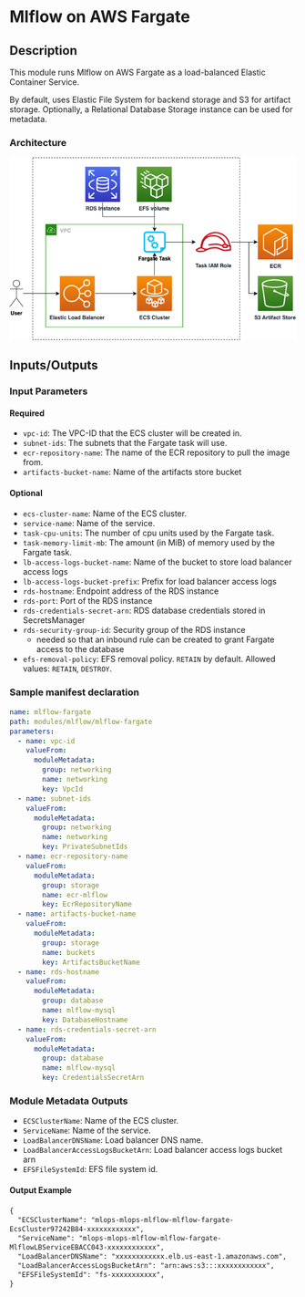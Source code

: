 # Mlflow on AWS Fargate

## Description

This module runs Mlflow on AWS Fargate as a load-balanced Elastic Container Service.

By default, uses Elastic File System for backend storage and S3 for artifact storage. Optionally, a Relational Database Storage instance can be used for metadata.

### Architecture

![Mlflow on AWS Fargate Module Architecture](docs/_static/mlflow-fargate-module-architecture.png "Mlflow on AWS Fargate Module Architecture")

## Inputs/Outputs

### Input Parameters

#### Required

- `vpc-id`: The VPC-ID that the ECS cluster will be created in.
- `subnet-ids`: The subnets that the Fargate task will use.
- `ecr-repository-name`: The name of the ECR repository to pull the image from.
- `artifacts-bucket-name`: Name of the artifacts store bucket

#### Optional

- `ecs-cluster-name`: Name of the ECS cluster.
- `service-name`: Name of the service.
- `task-cpu-units`: The number of cpu units used by the Fargate task.
- `task-memory-limit-mb`: The amount (in MiB) of memory used by the Fargate task.
- `lb-access-logs-bucket-name`: Name of the bucket to store load balancer access logs
- `lb-access-logs-bucket-prefix`: Prefix for load balancer access logs
- `rds-hostname`: Endpoint address of the RDS instance
- `rds-port`: Port of the RDS instance
- `rds-credentials-secret-arn`: RDS database credentials stored in SecretsManager
- `rds-security-group-id`: Security group of the RDS instance
  - needed so that an inbound rule can be created to grant Fargate access to the database
- `efs-removal-policy`: EFS removal policy. `RETAIN` by default. Allowed values: `RETAIN`, `DESTROY`.

### Sample manifest declaration

```yaml
name: mlflow-fargate
path: modules/mlflow/mlflow-fargate
parameters:
  - name: vpc-id
    valueFrom:
      moduleMetadata:
        group: networking
        name: networking
        key: VpcId
  - name: subnet-ids
    valueFrom:
      moduleMetadata:
        group: networking
        name: networking
        key: PrivateSubnetIds
  - name: ecr-repository-name
    valueFrom:
      moduleMetadata:
        group: storage
        name: ecr-mlflow
        key: EcrRepositoryName
  - name: artifacts-bucket-name
    valueFrom:
      moduleMetadata:
        group: storage
        name: buckets
        key: ArtifactsBucketName
  - name: rds-hostname
    valueFrom:
      moduleMetadata:
        group: database
        name: mlflow-mysql
        key: DatabaseHostname
  - name: rds-credentials-secret-arn
    valueFrom:
      moduleMetadata:
        group: database
        name: mlflow-mysql
        key: CredentialsSecretArn
```

### Module Metadata Outputs

- `ECSClusterName`: Name of the ECS cluster.
- `ServiceName`: Name of the service.
- `LoadBalancerDNSName`: Load balancer DNS name.
- `LoadBalancerAccessLogsBucketArn`: Load balancer access logs bucket arn
- `EFSFileSystemId`: EFS file system id.

#### Output Example

```
{
  "ECSClusterName": "mlops-mlops-mlflow-mlflow-fargate-EcsCluster97242B84-xxxxxxxxxxxx",
  "ServiceName": "mlops-mlops-mlflow-mlflow-fargate-MlflowLBServiceEBACC043-xxxxxxxxxxxx",
  "LoadBalancerDNSName": "xxxxxxxxxxxx.elb.us-east-1.amazonaws.com",
  "LoadBalancerAccessLogsBucketArn": "arn:aws:s3:::xxxxxxxxxxxx",
  "EFSFileSystemId": "fs-xxxxxxxxxxx",
}
```
